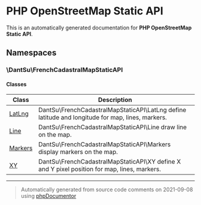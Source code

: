 
# PHP OpenStreetMap Static API

This is an automatically generated documentation for **PHP OpenStreetMap Static API**.


## Namespaces


### \DantSu\FrenchCadastralMapStaticAPI

#### Classes

| Class | Description |
|---    |---          |
| [LatLng](./classes/DantSu/FrenchCadastralMapStaticAPI/LatLng.md) | DantSu\FrenchCadastralMapStaticAPI\LatLng define latitude and longitude for map, lines, markers.|
| [Line](./classes/DantSu/FrenchCadastralMapStaticAPI/Line.md) | DantSu\FrenchCadastralMapStaticAPI\Line draw line on the map.|
| [Markers](./classes/DantSu/FrenchCadastralMapStaticAPI/Markers.md) | DantSu\FrenchCadastralMapStaticAPI\Markers display markers on the map.|
| [XY](./classes/DantSu/FrenchCadastralMapStaticAPI/XY.md) | DantSu\FrenchCadastralMapStaticAPI\XY define X and Y pixel position for map, lines, markers.|




---
> Automatically generated from source code comments on 2021-09-08 using [phpDocumentor](http://www.phpdoc.org/)
